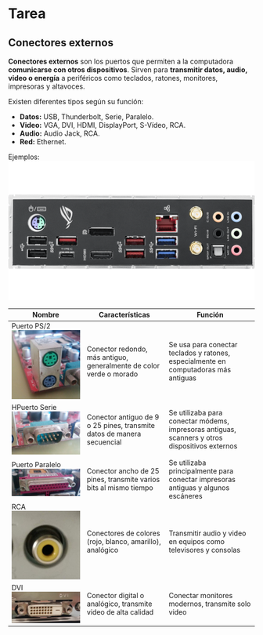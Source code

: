 # Tarea 
## Conectores externos

**Conectores externos** son los puertos que permiten a la computadora **comunicarse con otros dispositivos**. Sirven para **transmitir datos, audio, video o energía** a periféricos como teclados, ratones, monitores, impresoras y altavoces.  

Existen diferentes tipos según su función:  
- **Datos:** USB, Thunderbolt, Serie, Paralelo.  
- **Video:** VGA, DVI, HDMI, DisplayPort, S-Vídeo, RCA.  
- **Audio:** Audio Jack, RCA.  
- **Red:** Ethernet.  

Ejemplos: ![Conectores externos](fotoo.png)
  

| **Nombre** | **Características** | **Función** | 
| ------ | ------ | ------ |
| Puerto PS/2 ![Puerto PS/2](puerto_ps2.jpg) | Conector redondo, más antiguo, generalmente de color verde o morado | Se usa para conectar teclados y ratones, especialmente en computadoras más antiguas |
| HPuerto Serie ![HPuerto Serie](puerto_serie.jpg) | Conector antiguo de 9 o 25 pines, transmite datos de manera secuencial | Se utilizaba para conectar módems, impresoras antiguas, scanners y otros dispositivos externos |
| Puerto Paralelo ![HPuerto Paralelo](puerto_paralelo.jpg)| Conector ancho de 25 pines, transmite varios bits al mismo tiempo | Se utilizaba principalmente para conectar impresoras antiguas y algunos escáneres |
| RCA  ![HPuerto rca](puerto_rca.jpg) | Conectores de colores (rojo, blanco, amarillo), analógico | Transmitir audio y video en equipos como televisores y consolas |
| DVI ![HPuerto DVI](puerto_dvi.jpg) | Conector digital o analógico, transmite video de alta calidad | Conectar monitores modernos, transmite solo video |
<tr style="background-color: #E0FFFF;">

